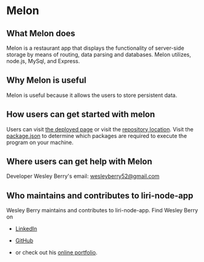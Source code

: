 # Melon

## What Melon does 
Melon is a restaurant app that displays the functionality of server-side storage by means of routing, data parsing and databases. Melon utilizes, node.js, MySql, and Express.
## Why Melon is useful
Melon is useful because it allows the users to store persistent data.
## How users can get started with melon
Users can visit [the deployed page](https://meloneater.herokuapp.com/) or visit the [repository location](https://github.com/wesleyberry/melon.git). Visit the [package.json](/package.json) to determine which packages are required to execute the program on your machine.
## Where users can get help with Melon
Developer Wesley Berry's email: wesleyberry52@gmail.com

## Who maintains and contributes to liri-node-app
Wesley Berry maintains and contributes to liri-node-app.
Find Wesley Berry on 
* [LinkedIn](https://www.linkedin.com/in/wesley-berry-89742317a) 
* [GitHub](https://github.com/wesleyberry) 

* or check out his [online portfolio](https://wesleyberry.github.io/Responsive-Portfolio/).